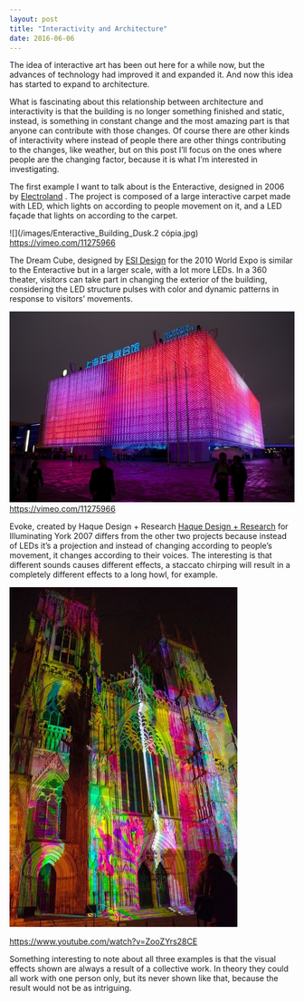 ```yaml
---
layout: post
title: "Interactivity and Architecture"
date: 2016-06-06
---
```


The idea of interactive art has been out here for a while now, but the advances of technology had improved it and expanded it. And now this idea has started to expand to architecture.

What is fascinating about this relationship between architecture and interactivity is that the building is no longer something finished and static, instead, is something in constant change and the most amazing part is that anyone can contribute with those changes. 
Of course there are other kinds of interactivity where instead of people there are other things contributing to the changes, like weather, but on this post I’ll focus on the ones where people are the changing factor, because it is what I’m interested in investigating.

The first example I want to talk about is the Enteractive, designed in 2006 by <a href="http://www.electroland.net/#/enteractive/">Electroland</a> . The project is composed of a large interactive carpet made with LED, which lights on according to people movement on it, and a LED façade that lights on according to the carpet. 

![](/images/Enteractive_Building_Dusk.2 cópia.jpg)
<a href="https://vimeo.com/11275966">https://vimeo.com/11275966</a>

The Dream Cube, designed by <a href="http://www.esidesign.com/work/shanghai-2010-expo-corporation-pavilion">ESI Design</a> for the 2010 World Expo is similar to the Enteractive but in a larger scale, with a lot more LEDs. In a 360 theater, visitors can take part in changing the exterior of the building, considering the LED structure pulses with color and dynamic patterns in response to visitors’ movements.

![](/images/1082043684.jpeg)
<a href="https://vimeo.com/11275966">https://vimeo.com/11275966</a>

Evoke, created by Haque Design + Research <a href="http://www.haque.co.uk/evoke.php">Haque Design + Research</a> for Illuminating York 2007 differs from the other two projects because instead of LEDs it’s a projection and instead of changing according to people’s movement, it changes according to their voices. The interesting is that different sounds causes different effects, a staccato chirping will result in a completely different effects to a long howl, for example.

![](/images/dsc_2276.jpg)

<a href="https://www.youtube.com/watch?v=ZooZYrs28CE">https://www.youtube.com/watch?v=ZooZYrs28CE</a>

Something interesting to note about all three examples is that the visual effects shown are always a result of a collective work. In theory they could all work with one person only, but its never shown like that, because the result would not be as intriguing.
